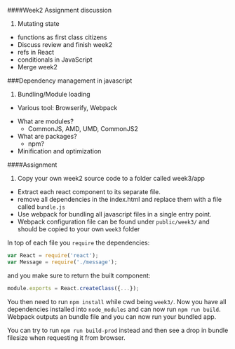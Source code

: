 ####Week2 Assignment discussion
1. Mutating state
* functions as first class citizens
* Discuss review and finish week2
* refs in React
* conditionals in JavaScript
* Merge week2

###Dependency management in javascript

1. Bundling/Module loading
  - Various tool: Browserify, Webpack
* What are modules?
  - CommonJS, AMD, UMD, CommonJS2
* What are packages?
  - npm?
* Minification and optimization

####Assignment
1. Copy your own week2 source code to a folder called week3/app
* Extract each react component to its separate file.
* remove all dependencies in the index.html and replace them with a file called `bundle.js`
* Use webpack for bundling all javascript files in a single entry point.
* Webpack configuration file can be found under `public/week3/` and should be copied to your own `week3` folder

In top of each file you `require` the dependencies:
```javascript
var React = require('react');
var Message = require('./message');
```

and you make sure to return the built component:
```javascript
module.exports = React.createClass({...});
```

You then need to run `npm install` while cwd being `week3/`.
Now you have all dependencies installed into `node_modules` and can now run `npm run build`. Webpack outputs an bundle file and you can now run your bundled app.

You can try to run `npm run build-prod` instead and then see a drop in bundle filesize when requesting it from browser.
